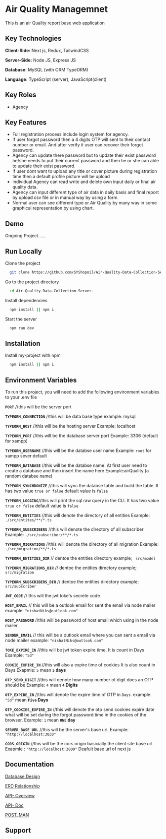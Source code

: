 # Air Quality Managemnet

This is an air Quality report base web application

## Key Technologies

**Client-Side:** Next js, Redux, TailwindCSS

**Server-Side:** Node JS, Express JS

**Database:** MySQL (with ORM TypeORM)

**Language:** TypeScript (server), JavaScript(client)

## Key Roles

- Agency

## Key Features

- Full registration process include login system for agency.
- If user forgot password then a 4 digits OTP will sent to their contact number or email. And after verify it user can recover their forgot password.
- Agency can update there password but to update their exist password he/she needs to put their current password and then he or she can able to update their exist password.
- If user dont want to upload any title or cover picture during registration time then a default profile picture will be upload
- Individual Agency can read write and delete own input daily or final air quality data.
- Agency can input different type of air data in daily basis and final report by upload csv file or in manual way by using a form.
- Normal user can see different type or Air Quality by many way in some graphical representation by using chart.

## Demo

Ongoing Project......

## Run Locally

Clone the project

```bash
  git clone https://github.com/SYShopnil/Air-Quality-Data-Collection-Server-.git
```

Go to the project directory

```bash
  cd Air-Quality-Data-Collection-Server-
```

Install dependencies

```bash
  npm install || npm i
```

Start the server

```bash
  npm run dev
```

## Installation

Install my-project with npm

```bash
  npm install || npm i
```

## Environment Variables

To run this project, you will need to add the following environment variables to your .env file

**`PORT`** //this will be the server port

**`TYPEORM_CONNECTION`** //this will be data base type example: mysql

**`TYPEORM_HOST`** //this will be the hosting server Example: localhost

**`TYPEORM_PORT`** //this will be the database server port Example: 3306 (default for xampp)

**`TYPEORM_USERNAME`** //this will be the databse user name Example: `root` for xampp sever default

**`TYPEORM_DATABASE`** //this will be the databse name. At first user need to create a database and then insert the name here Example:airQuality (a random databse name)

**`TYPEORM_SYNCHRONIZE`** //this will sync the databse table and build the table. It has two value `true or false` default value is `false`

**`TYPEORM_LOGGING`**//this will print the sql raw query in the CLI. It has two value `true or false` default value is `false`

**`TYPEORM_ENTITIES`** //this will denote the directory of all entities Example: `./src/entites/**/*.ts`

**`TYPEORM_SUBSCRIBERS`** //this will denote the directory of all subscriber Example: `./src/subscriber/**/*.ts`

**`TYPEORM_MIGRATIONS`** //this will denote the directory of all migration Example: `./src/migration/**/*.ts`

**`TYPEORM_ENTITIES_DIR`** // dentoe the entities directory example; ` src/model`

**`TYPEORM_MIGRATIONS_DIR`** // dentoe the entities directory example; ` src/migration`

**`TYPEORM_SUBSCRIBERS_DIR`** // dentoe the entities directory example; ` src/subscriber`

**`JWT_CODE`** // this will the jwt toke's secrete code

**`HOST_EMAIL`** // this will be a outlook email for sent the email via node mailer example: `"nishatNiks@outlook.com"`

**`HOST_PASSWORD`** //this will be password of host email which using in the node mailer

**`SENDER_EMAIL`** // this will be a outlook email where you can sent a email via node mailer example: `"nishatNiks@outlook.com"`

**`TOKE_EXPIRE_IN`** //this will be jwt token expire time. It is count in Days Example: `"5d"`

**`COOKIE_EXPIRE_IN`** //this will also a expire time of cookies It is also count in Days Exapmle: `5` mean **`5` days**

**`OTP_SEND_DIGIT`** //this will denote how many number of digit does an OTP should be Example: `4` mean **`4` Digits**

**`OTP_EXPIRE_IN`** //this will denote the expire time of OTP in `Days`. example: `"5d"` mean **`Five` Days**

**`OTP_COOKIES_EXPIRE_IN`** //this will denote the otp send cookies expire date what will be set during the forgot password time in the cookies of the browser. Example: `1` mean **`ONE` day**

**`SERVER_BASE_URL`** //this will be the server's base url. Example: `"http://localhost:3030"`

**`CORS_ORIGIN`** //this will be the cors origin basicially the client site base url. Exapmle : `"http://localhost:3000"` Deafult base url of next js

## Documentation

[Database Design](https://drive.google.com/open?id=1tk3RPU-0j128TrvxpbJ3AWMHm9J3D4b4)

[ERD Relationship](https://drive.google.com/file/d/1AxAZTFrwzDiSXbuD7e-iw0MW6JFx9LcQ/view?usp=sharing)

[API- Overview](https://drive.google.com/file/d/1fL4Em8JIFa3ZoCo_XrO31QAhZu0mZ0TK/view?usp=sharing)

[API- Doc](https://drive.google.com/file/d/1nWZXvg0A3mWNfNHHpTrlx11XGOZ3H_wH/view?usp=sharing)

[POST_MAN](https://www.postman.com/red-trinity-151066/workspace/air-quality-app)

## Support


